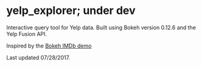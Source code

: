 # yelp_explorer; under dev

Interactive query tool for Yelp data. Built using Bokeh version 0.12.6 and the Yelp Fusion API. 

Inspired by the [Bokeh IMDb demo](https://demo.bokehplots.com/apps/movies)

Last updated 07/28/2017.
